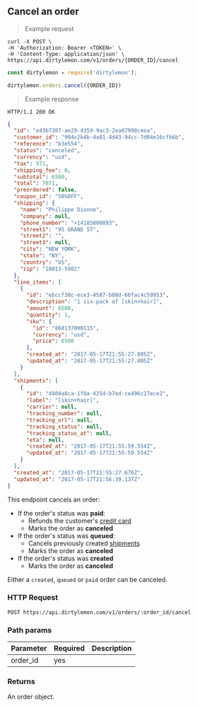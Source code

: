 ## Cancel an order

> Example request

```shell
curl -X POST \
-H 'Authorization: Bearer <TOKEN>' \
-H 'Content-Type: application/json' \
https://api.dirtylemon.com/v1/orders/{ORDER_ID}/cancel
```

```javascript
const dirtylemon = require('dirtylemon');

dirtylemon.orders.cancel({ORDER_ID})
```

> Example response

```http
HTTP/1.1 200 OK
```

```json
{
  "id": "e43b7307-ae29-4359-9ac3-2ea07998ceea",
  "customer_id": "904c2b4b-4a81-4d43-94cc-7d04e16cfb6b",
  "reference": "b3e554",
  "status": "canceled",
  "currency": "usd",
  "tax": 571,
  "shipping_fee": 0,
  "subtotal": 6500,
  "total": 7071,
  "preordered": false,
  "coupon_id": "50%OFF",
  "shipping": {
    "name": "Philippe Dionne",
    "company": null,
    "phone_number": "+14185800893",
    "street1": "95 GRAND ST",
    "street2": "",
    "street3": null,
    "city": "NEW YORK",
    "state": "NY",
    "country": "US",
    "zip": "10013-5902"
  },
  "line_items": [
    {
      "id": "ebccf38c-ece3-4587-b88d-66fac4c59953",
      "description": "1 six-pack of [skin+hair]",
      "amount": 6500,
      "quantity": 1,
      "sku": {
        "id": "868137000115",
        "currency": "usd",
        "price": 6500
      },
      "created_at": "2017-05-17T21:55:27.805Z",
      "updated_at": "2017-05-17T21:55:27.805Z"
    }
  ],
  "shipments": [
    {
      "id": "d404a8ca-1f8a-425d-b7ed-ce496c27ece2",
      "label": "[skin+hair]",
      "carrier": null,
      "tracking_number": null,
      "tracking_url": null,
      "tracking_status": null,
      "tracking_status_at": null,
      "eta": null,
      "created_at": "2017-05-17T21:55:59.554Z",
      "updated_at": "2017-05-17T21:55:59.554Z"
    }
  ],
  "created_at": "2017-05-17T21:55:27.676Z",
  "updated_at": "2017-05-17T21:56:39.137Z"
}
```

This endpoint cancels an order:

  - If the order's status was __paid__:
    - Refunds the customer's [credit card](#cards)
    - Marks the order as __canceled__
  - If the order's status was __queued__:
    - Cancels previously created [shipments](#shipments)
    - Marks the order as __canceled__
  - If the order's status was __created__
    - Marks the order as __canceled__

Either a `created`, `queued` or `paid` order can be canceled.

### HTTP Request

`POST https://api.dirtylemon.com/v1/orders/:order_id/cancel`

### Path params

| Parameter | Required | Description |
| --------- | -------- | ------------|
| order_id | yes |  |

### Returns

An order object.
